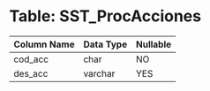 # Table: SST_ProcAcciones

| Column Name | Data Type | Nullable |
|-------------|-----------|----------|
| cod_acc | char | NO |
| des_acc | varchar | YES |
